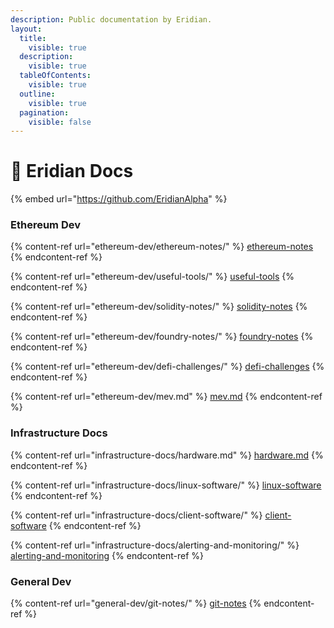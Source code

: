 ```yaml
---
description: Public documentation by Eridian.
layout:
  title:
    visible: true
  description:
    visible: true
  tableOfContents:
    visible: true
  outline:
    visible: true
  pagination:
    visible: false
---
```


# 📖 Eridian Docs

{% embed url="https://github.com/EridianAlpha" %}

### Ethereum Dev

{% content-ref url="ethereum-dev/ethereum-notes/" %}
[ethereum-notes](ethereum-dev/ethereum-notes/)
{% endcontent-ref %}

{% content-ref url="ethereum-dev/useful-tools/" %}
[useful-tools](ethereum-dev/useful-tools/)
{% endcontent-ref %}

{% content-ref url="ethereum-dev/solidity-notes/" %}
[solidity-notes](ethereum-dev/solidity-notes/)
{% endcontent-ref %}

{% content-ref url="ethereum-dev/foundry-notes/" %}
[foundry-notes](ethereum-dev/foundry-notes/)
{% endcontent-ref %}

{% content-ref url="ethereum-dev/defi-challenges/" %}
[defi-challenges](ethereum-dev/defi-challenges/)
{% endcontent-ref %}

{% content-ref url="ethereum-dev/mev.md" %}
[mev.md](ethereum-dev/mev.md)
{% endcontent-ref %}

### Infrastructure Docs

{% content-ref url="infrastructure-docs/hardware.md" %}
[hardware.md](infrastructure-docs/hardware.md)
{% endcontent-ref %}

{% content-ref url="infrastructure-docs/linux-software/" %}
[linux-software](infrastructure-docs/linux-software/)
{% endcontent-ref %}

{% content-ref url="infrastructure-docs/client-software/" %}
[client-software](infrastructure-docs/client-software/)
{% endcontent-ref %}

{% content-ref url="infrastructure-docs/alerting-and-monitoring/" %}
[alerting-and-monitoring](infrastructure-docs/alerting-and-monitoring/)
{% endcontent-ref %}

### General Dev

{% content-ref url="general-dev/git-notes/" %}
[git-notes](general-dev/git-notes/)
{% endcontent-ref %}
